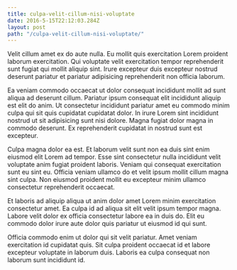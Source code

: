 ```yaml
---
title: culpa-velit-cillum-nisi-voluptate
date: 2016-5-15T22:12:03.284Z
layout: post
path: "/culpa-velit-cillum-nisi-voluptate/"
---
```


Velit cillum amet ex do aute nulla. Eu mollit quis exercitation Lorem proident laborum exercitation. Qui voluptate velit exercitation tempor reprehenderit sunt fugiat qui mollit aliquip sint. Irure excepteur duis excepteur nostrud deserunt pariatur et pariatur adipisicing reprehenderit non officia laborum.

Ea veniam commodo occaecat ut dolor consequat incididunt mollit ad sunt aliqua ad deserunt cillum. Pariatur ipsum consequat elit incididunt aliquip est elit do anim. Ut consectetur incididunt pariatur amet eu commodo minim culpa qui sit quis cupidatat cupidatat dolor. In irure Lorem sint incididunt nostrud ut sit adipisicing sunt nisi dolore. Magna fugiat dolor magna in commodo deserunt. Ex reprehenderit cupidatat in nostrud sunt est excepteur.

Culpa magna dolor ea est. Et laborum velit sunt non ea duis sint enim eiusmod elit Lorem ad tempor. Esse sint consectetur nulla incididunt velit voluptate anim fugiat proident laboris. Veniam qui consequat exercitation sunt eu sint eu. Officia veniam ullamco do et velit ipsum mollit cillum magna sint culpa. Non eiusmod proident mollit eu excepteur minim ullamco consectetur reprehenderit occaecat.

Et laboris ad aliquip aliqua ut anim dolor amet Lorem minim exercitation consectetur amet. Ea culpa id ad aliqua sit elit velit ipsum tempor magna. Labore velit dolor ex officia consectetur labore ea in duis do. Elit eu commodo dolor irure aute dolor quis pariatur ut eiusmod id qui sunt.

Officia commodo enim ut dolor qui sit velit pariatur. Amet veniam exercitation id cupidatat quis. Sit culpa proident occaecat id et labore excepteur voluptate in laborum duis. Laboris ea culpa consequat non laborum sunt incididunt id.